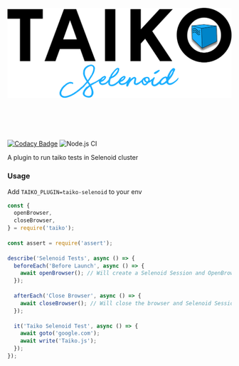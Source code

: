 <h1 align="center">
	<br>
	<img src="Tselenoidlogo.png" alt="TaikoSelenoidy">
	<br>
	<br>
	<br>
</h1>

[![Codacy Badge](https://app.codacy.com/project/badge/Grade/9c4d4065b26f463da165afe7efca1f4e)](https://www.codacy.com?utm_source=github.com&utm_medium=referral&utm_content=saikrishna321/taiko-selenoid&utm_campaign=Badge_Grade) ![Node.js CI](https://github.com/saikrishna321/taiko-selenoid/workflows/Node.js%20CI/badge.svg?branch=master)

A plugin to run taiko tests in Selenoid cluster

### Usage

Add ```TAIKO_PLUGIN=taiko-selenoid``` to your env

```javascript
const {
  openBrowser,
  closeBrowser,
} = require('taiko');

const assert = require('assert');

describe('Selenoid Tests', async () => {
  beforeEach('Before Launch', async () => {
    await openBrowser(); // Will create a Selenoid Session and OpenBrowser
  });

  afterEach('Close Browser', async () => {
    await closeBrowser(); // Will close the browser and Selenoid Session
  });
  
  it('Taiko Selenoid Test', async () => {
    await goto('google.com');
    await write('Taiko.js');
  });
});

```
